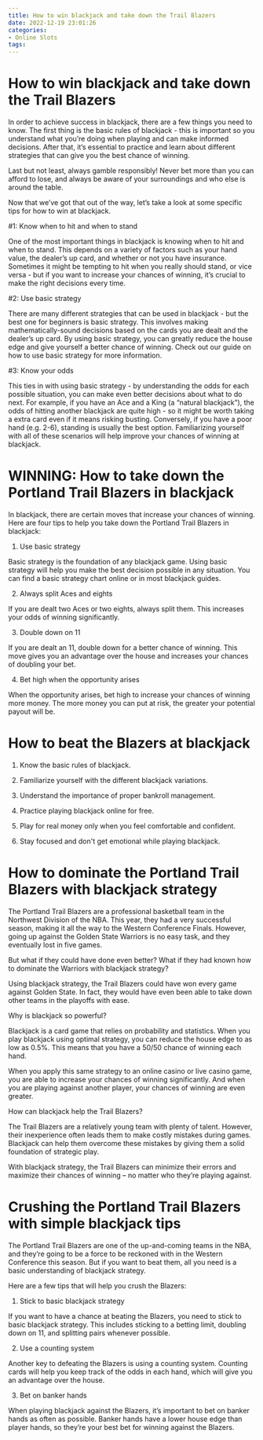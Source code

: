 ```yaml
---
title: How to win blackjack and take down the Trail Blazers
date: 2022-12-19 23:01:26
categories:
- Online Slots
tags:
---
```



#  How to win blackjack and take down the Trail Blazers

In order to achieve success in blackjack, there are a few things you need to know. The first thing is the basic rules of blackjack - this is important so you understand what you’re doing when playing and can make informed decisions. After that, it’s essential to practice and learn about different strategies that can give you the best chance of winning.

Last but not least, always gamble responsibly! Never bet more than you can afford to lose, and always be aware of your surroundings and who else is around the table.

Now that we’ve got that out of the way, let’s take a look at some specific tips for how to win at blackjack.

#1: Know when to hit and when to stand

One of the most important things in blackjack is knowing when to hit and when to stand. This depends on a variety of factors such as your hand value, the dealer’s up card, and whether or not you have insurance. Sometimes it might be tempting to hit when you really should stand, or vice versa - but if you want to increase your chances of winning, it’s crucial to make the right decisions every time.

#2: Use basic strategy

There are many different strategies that can be used in blackjack - but the best one for beginners is basic strategy. This involves making mathematically-sound decisions based on the cards you are dealt and the dealer’s up card. By using basic strategy, you can greatly reduce the house edge and give yourself a better chance of winning. Check out our guide on how to use basic strategy for more information.

#3: Know your odds

This ties in with using basic strategy - by understanding the odds for each possible situation, you can make even better decisions about what to do next. For example, if you have an Ace and a King (a “natural blackjack”), the odds of hitting another blackjack are quite high - so it might be worth taking a extra card even if it means risking busting. Conversely, if you have a poor hand (e.g. 2-6), standing is usually the best option. Familiarizing yourself with all of these scenarios will help improve your chances of winning at blackjack.

#  WINNING: How to take down the Portland Trail Blazers in blackjack

 In blackjack, there are certain moves that increase your chances of winning. Here are four tips to help you take down the Portland Trail Blazers in blackjack:

1. Use basic strategy

Basic strategy is the foundation of any blackjack game. Using basic strategy will help you make the best decision possible in any situation. You can find a basic strategy chart online or in most blackjack guides.

2. Always split Aces and eights

If you are dealt two Aces or two eights, always split them. This increases your odds of winning significantly.

3. Double down on 11

If you are dealt an 11, double down for a better chance of winning. This move gives you an advantage over the house and increases your chances of doubling your bet.

4. Bet high when the opportunity arises

When the opportunity arises, bet high to increase your chances of winning more money. The more money you can put at risk, the greater your potential payout will be.

#  How to beat the Blazers at blackjack

1. Know the basic rules of blackjack.

2. Familiarize yourself with the different blackjack variations.

3. Understand the importance of proper bankroll management.

4. Practice playing blackjack online for free.

5. Play for real money only when you feel comfortable and confident.

6. Stay focused and don't get emotional while playing blackjack.

#  How to dominate the Portland Trail Blazers with blackjack strategy

The Portland Trail Blazers are a professional basketball team in the Northwest Division of the NBA. This year, they had a very successful season, making it all the way to the Western Conference Finals. However, going up against the Golden State Warriors is no easy task, and they eventually lost in five games.

But what if they could have done even better? What if they had known how to dominate the Warriors with blackjack strategy?

Using blackjack strategy, the Trail Blazers could have won every game against Golden State. In fact, they would have even been able to take down other teams in the playoffs with ease.

Why is blackjack so powerful?

Blackjack is a card game that relies on probability and statistics. When you play blackjack using optimal strategy, you can reduce the house edge to as low as 0.5%. This means that you have a 50/50 chance of winning each hand.

When you apply this same strategy to an online casino or live casino game, you are able to increase your chances of winning significantly. And when you are playing against another player, your chances of winning are even greater.

How can blackjack help the Trail Blazers?

The Trail Blazers are a relatively young team with plenty of talent. However, their inexperience often leads them to make costly mistakes during games. Blackjack can help them overcome these mistakes by giving them a solid foundation of strategic play.


  With blackjack strategy, the Trail Blazers can minimize their errors and maximize their chances of winning – no matter who they’re playing against.

#  Crushing the Portland Trail Blazers with simple blackjack tips

The Portland Trail Blazers are one of the up-and-coming teams in the NBA, and they’re going to be a force to be reckoned with in the Western Conference this season. But if you want to beat them, all you need is a basic understanding of blackjack strategy.

Here are a few tips that will help you crush the Blazers:

1. Stick to basic blackjack strategy

If you want to have a chance at beating the Blazers, you need to stick to basic blackjack strategy. This includes sticking to a betting limit, doubling down on 11, and splitting pairs whenever possible.

2. Use a counting system

Another key to defeating the Blazers is using a counting system. Counting cards will help you keep track of the odds in each hand, which will give you an advantage over the house.

3. Bet on banker hands

When playing blackjack against the Blazers, it’s important to bet on banker hands as often as possible. Banker hands have a lower house edge than player hands, so they’re your best bet for winning against the Blazers.